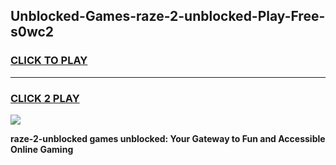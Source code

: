 
## Unblocked-Games-raze-2-unblocked-Play-Free-s0wc2
<h3>
<a href="https://premium76.site?title=raze-2-unblocked&ref=12A">CLICK TO PLAY</a></h3>
<hr>

<h3>
<a href="https://premium76.site?title=raze-2-unblocked&ref=12A">CLICK 2 PLAY</a>
  
</h3>

<a href="https://premium76.site?title=raze-2-unblocked&ref=12A"><img src="https://clearcache.store/games.png"></a>


**raze-2-unblocked games unblocked: Your Gateway to Fun and Accessible Online Gaming**
